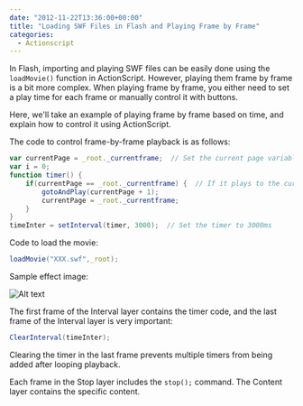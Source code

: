 ```yaml
---
date: "2012-11-22T13:36:00+00:00"
title: "Loading SWF Files in Flash and Playing Frame by Frame"
categories:
  - Actionscript
---
```


In Flash, importing and playing SWF files can be easily done using the `loadMovie()` function in ActionScript. However, playing them frame by frame is a bit more complex. When playing frame by frame, you either need to set a play time for each frame or manually control it with buttons.

Here, we'll take an example of playing frame by frame based on time, and explain how to control it using ActionScript.

The code to control frame-by-frame playback is as follows:

```actionscript
var currentPage = _root._currentframe;  // Set the current page variable
var i = 0;
function timer() {
    if(currentPage == _root._currentframe) {  // If it plays to the current page, jump to the next page
        gotoAndPlay(currentPage + 1);
        currentPage = _root._currentframe;
    }
}
timeInter = setInterval(timer, 3000);  // Set the timer to 3000ms
```

Code to load the movie:

```actionscript
loadMovie("XXX.swf",_root);
```

Sample effect image:

![Alt text](/images/flash.png)

The first frame of the Interval layer contains the timer code, and the last frame of the Interval layer is very important:

```actionscript
ClearInterval(timeInter);
```

Clearing the timer in the last frame prevents multiple timers from being added after looping playback.

Each frame in the Stop layer includes the `stop();` command. The Content layer contains the specific content.
